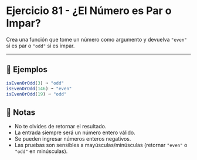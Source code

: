 # Ejercicio 81 - ¿El Número es Par o Impar?

Crea una función que tome un número como argumento y devuelva `"even"` si es par o `"odd"` si es impar.

---

## 🧪 Ejemplos

```javascript
isEvenOrOdd(3) ➞ "odd"
isEvenOrOdd(146) ➞ "even"
isEvenOrOdd(19) ➞ "odd"
```

## 📝 Notas

- No te olvides de retornar el resultado.
- La entrada siempre será un número entero válido.
- Se pueden ingresar números enteros negativos.
- Las pruebas son sensibles a mayúsculas/minúsculas (retornar `"even"` o `"odd"` en minúsculas).
